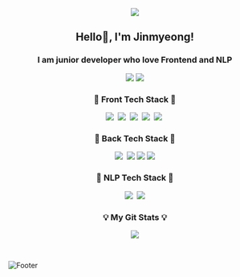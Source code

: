 <p align="center">
  <img src="https://capsule-render.vercel.app/api?type=waving&color=auto&height=200&section=header&text=Nice2MeetU%20😄&fontSize=50&animation=twinkling"/>
</p>

<h2 align="center"> Hello👋, I'm Jinmyeong!</h2>
<h3 align="center">I am junior developer who love Frontend and NLP</h3>
<p align="center">
   <a href="https://impartial-arch-218.notion.site/An-Jinmyeong-88b81784e7f24d4f93c81493e0063162"><img src="https://img.shields.io/badge/CV-000000?style=flat&logo=Notion&logoColor=white"/></a>
  <a href="https://velog.io/@cramming"><img src="https://img.shields.io/badge/Blog-20C997?style=flat&logo=Velog&logoColor=white"/></a>
  <br/>
</p>

<!--
<h3 align="center">📝 About me 📝</h3>
<p align="center">
  I was educated in UNIST and UC Berkeley as Physics, CS major.<br/>
  I worked in Naver GLACE as a software intern.<br/>
  I'm participating in Naver AI Tech Boostcamp as NLP track.<br/>
</p>
-->

<h3 align="center">🍍 Front Tech Stack 🍍</h3>
<p align="center">
  <img src="https://img.shields.io/badge/ES6-ffb13b?style=flat&logo=javascript&logoColor=white"/></a>&nbsp
  <img src="https://img.shields.io/badge/TypeScript-005571?style=flat&logo=ts-node&logoColor=white"/></a>&nbsp
  <img src="https://img.shields.io/badge/React-005571?style=flat&logo=React&logoColor=white"/></a>&nbsp
  <img src="https://img.shields.io/badge/HTML-00599C?style=flat&logo=html5&logoColor=white"/></a>&nbsp
  <img src="https://img.shields.io/badge/CSS-1572B6?style=flat&logo=css3&logoColor=white"/></a>&nbsp
</p>

<h3 align="center">🥑 Back Tech Stack 🥑</h3>
<p align="center">
  <img src="https://img.shields.io/badge/NodeJS-11B48A?style=flat&logo=Node.js&logoColor=white"/></a>&nbsp
  <img src="https://img.shields.io/badge/GraphQL-E10098?style=flat&logo=GraphQL&logoColor=white"/>
  <img src="https://img.shields.io/badge/GitHub Actions-2088FF?style=flat&logo=GitHub Actions&logoColor=white"/>
  <img src="https://img.shields.io/badge/FastAPI-009688?style=flat&logo=FastAPI&logoColor=white"/>
</p>

<h3 align="center">🥕 NLP Tech Stack 🥕</h3>
<p align="center">
  <img src="https://img.shields.io/badge/Python-3776AB?style=flat&logo=Python&logoColor=white"/></a>&nbsp
  <img src="https://img.shields.io/badge/PyTorch-EE4C2C?style=flat&logo=PyTorch&logoColor=white"/>
</p>

<h3 align="center">💡 My Git Stats 💡</h3>
<p align="center">
  <a href="https://github.com/jinmyeongAN">
    <img align="center" src="https://github-readme-stats.vercel.app/api?username=jinmyeongAN&&hide=stars,contribs&count_private=true&show_icons=true&include_all_commits=true&theme=nord" />
  </a>
</p>
<br>

![Footer](https://capsule-render.vercel.app/api?type=waving&color=auto&height=100&section=footer)
